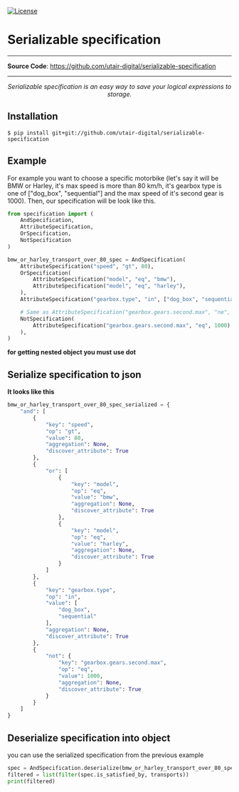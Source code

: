 [![License](https://img.shields.io/badge/License-Apache%202.0-blue.svg)](https://opensource.org/licenses/Apache-2.0)

# Serializable specification

---
**Source Code**: <a href="https://github.com/utair-digital/serializable-specification" target="_blank">https://github.com/utair-digital/serializable-specification</a>

---

<p align="center">
    <em>Serializable specification is an easy way to save your logical expressions to storage.</em>
</p>

## Installation

```console
$ pip install git+git://github.com/utair-digital/serializable-specification
```

## Example

For example you want to choose a specific motorbike (let's say it will be BMW or Harley, it's max speed is more than 80 km/h, it's gearbox type is one of ["dog_box", "sequential"] and the max speed of it's second gear is 1000). Then, our specification will be look like this.

```Python
from specification import (
    AndSpecification,
    AttributeSpecification,
    OrSpecification,
    NotSpecification
)

bmw_or_harley_transport_over_80_spec = AndSpecification(
    AttributeSpecification("speed", "gt", 80),
    OrSpecification(
        AttributeSpecification("model", "eq", "bmw"),
        AttributeSpecification("model", "eq", "harley"),
    ),
    AttributeSpecification("gearbox.type", "in", ["dog_box", "sequential"]),

    # Same as AttributeSpecification("gearbox.gears.second.max", "ne", 1000)
    NotSpecification(
        AttributeSpecification("gearbox.gears.second.max", "eq", 1000)
    ),
)
```

**for getting nested object you must use dot**

## Serialize specification to json

**It looks like this**

```python
bmw_or_harley_transport_over_80_spec_serialized = {
    "and": [
        {
            "key": "speed",
            "op": "gt",
            "value": 80,
            "aggregation": None,
            "discover_attribute": True
        },
        {
            "or": [
                {
                    "key": "model",
                    "op": "eq",
                    "value": "bmw",
                    "aggregation": None,
                    "discover_attribute": True
                },
                {
                    "key": "model",
                    "op": "eq",
                    "value": "harley",
                    "aggregation": None,
                    "discover_attribute": True
                }
            ]
        },
        {
            "key": "gearbox.type",
            "op": "in",
            "value": [
                "dog_box",
                "sequential"
            ],
            "aggregation": None,
            "discover_attribute": True
        },
        {
            "not": {
                "key": "gearbox.gears.second.max",
                "op": "eq",
                "value": 1000,
                "aggregation": None,
                "discover_attribute": True
            }
        }
    ]
}
```

## Deserialize specification into object

you can use the serialized specification from the previous example

```python
spec = AndSpecification.deserialize(bmw_or_harley_transport_over_80_spec_serialized)
filtered = list(filter(spec.is_satisfied_by, transports))
print(filtered)
```
